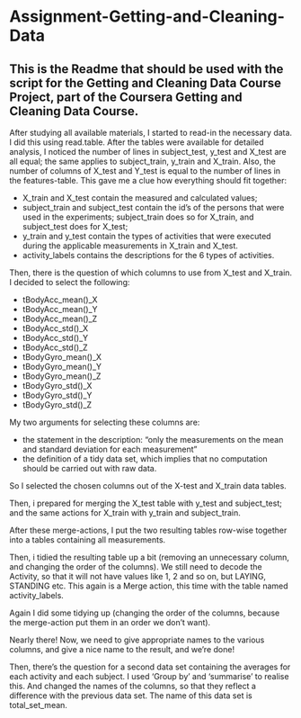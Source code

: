 # Assignment-Getting-and-Cleaning-Data
## This is the Readme that should be used with the script for the Getting and Cleaning Data Course Project, part of the Coursera Getting and Cleaning Data Course.

After studying all available materials, I started to read-in the necessary data. I did this using read.table. After the tables were available for detailed analysis, I noticed the number of lines in subject_test, y_test and X_test are all equal; the same applies to subject_train, y_train and X_train. Also, the number of columns of X_test and Y_test is equal to the number of lines in the features-table. This gave me a clue how everything should fit together:
* X_train and X_test contain the measured and calculated values;
* subject_train and subject_test contain the id’s of the persons that were used in the experiments; subject_train does so for X_train, and subject_test does for X_test;
* y_train and y_test contain the types of activities that were executed during the applicable measurements in X_train and X_test.
* activity_labels contains the descriptions for the 6 types of activities.

Then, there is the question of which columns to use from X_test and X_train. I decided to select the following:
* tBodyAcc_mean()_X
* tBodyAcc_mean()_Y
* tBodyAcc_mean()_Z
* tBodyAcc_std()_X
* tBodyAcc_std()_Y
* tBodyAcc_std()_Z
* tBodyGyro_mean()_X
* tBodyGyro_mean()_Y
* tBodyGyro_mean()_Z
* tBodyGyro_std()_X
* tBodyGyro_std()_Y
* tBodyGyro_std()_Z

My two arguments for selecting these columns are:
* the statement in the description: “only the measurements on the mean and standard deviation for each measurement”
* the definition of a tidy data set, which implies that no computation should be carried out with raw data. 

So I selected the chosen columns out of the X-test and X_train data tables.

Then, i prepared for merging the X_test table with y_test and subject_test; and the same actions for X_train with y_train and subject_train.

After these merge-actions, I put the two resulting tables row-wise together into a tables containing all measurements.

Then, i tidied the resulting table up a bit (removing an unnecessary column, and changing the order of the columns).
We still need to decode the Activity, so that it will not have values like 1, 2 and  so on, but LAYING, STANDING etc. This again is a Merge action, this time with     the table named activity_labels.

Again I did some tidying up (changing the order of the columns, because the merge-action put them in an order we don’t want).

Nearly there! Now, we need to give appropriate names to the various columns, and give a nice name to the result, and we’re done!

Then, there’s the question for a second data set containing the averages for each   activity and each subject. I used ‘Group by’ and ‘summarise’ to realise this. And   changed the names of the columns, so that they reflect a difference with the        previous data set. The name of this data set is total_set_mean. 
